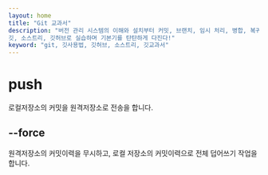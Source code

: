 ```yaml
---
layout: home
title: "Git 교과서"
description: "버전 관리 시스템의 이해와 설치부터 커밋, 브랜치, 임시 처리, 병합, 복귀, 서브모듈, 태그까지
깃, 소스트리, 깃허브로 실습하며 기본기를 탄탄하게 다진다!"
keyword: "git, 깃사용법, 깃허브, 소스트리, 깃교과서"
---
```

# push
로컬저장소의 커밋을 원격저장소로 전송을 합니다.

## --force
원격저장소의 커밋이력을 무시하고, 로컬 저장소의 커밋이력으로 전체 덥어쓰기 작업을 합니다.
